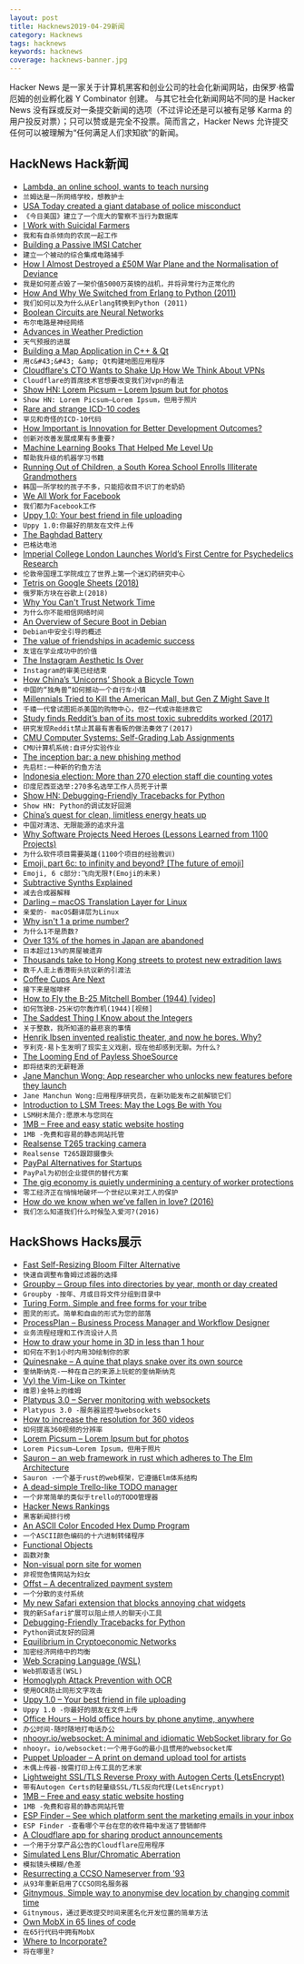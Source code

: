 ```yaml
---
layout: post
title: Hacknews2019-04-29新闻
category: Hacknews
tags: hacknews
keywords: hacknews
coverage: hacknews-banner.jpg
---
```


Hacker News 是一家关于计算机黑客和创业公司的社会化新闻网站，由保罗·格雷厄姆的创业孵化器 Y Combinator 创建。
与其它社会化新闻网站不同的是 Hacker News 没有踩或反对一条提交新闻的选项（不过评论还是可以被有足够 Karma 的用户投反对票）；只可以赞或是完全不投票。简而言之，Hacker News 允许提交任何可以被理解为“任何满足人们求知欲”的新闻。

## HackNews Hack新闻


- [Lambda, an online school, wants to teach nursing](https://www.economist.com/business/2019/04/27/lambda-an-online-school-wants-to-teach-nursing)
- `兰姆达是一所网络学校，想教护士`
- [USA Today created a giant database of police misconduct](https://www.usatoday.com/in-depth/news/investigations/2019/04/24/biggest-collection-police-accountability-records-ever-assembled/2299127002/)
- `《今日美国》建立了一个庞大的警察不当行为数据库`
- [I Work with Suicidal Farmers](https://newrepublic.com/article/153604/work-suicidal-farmers-its-becoming-much-bear)
- `我和有自杀倾向的农民一起工作`
- [Building a Passive IMSI Catcher](https://harrisonsand.com/imsi-catcher/)
- `建立一个被动的综合集成电路捕手`
- [How I Almost Destroyed a £50M War Plane and the Normalisation of Deviance](https://fastjetperformance.com/podcasts/how-i-almost-destroyed-a-50-million-war-plane-when-display-flying-goes-wrong-and-the-normalisation-of-deviance/)
- `我是如何差点毁了一架价值5000万英镑的战机，并将异常行为正常化的`
- [How And Why We Switched from Erlang to Python (2011)](https://engineering.mixpanel.com/2011/08/05/how-and-why-we-switched-from-erlang-to-python/)
- `我们如何以及为什么从Erlang转换到Python (2011)`
- [Boolean Circuits are Neural Networks](https://constantinides.net/2019/04/26/boolean-circuits-are-neural-networks/)
- `布尔电路是神经网络`
- [Advances in Weather Prediction](http://science.sciencemag.org/content/363/6425/342)
- `天气预报的进展`
- [Building a Map Application in C&#43;&#43; &amp; Qt](https://www.maptiler.com/blog/2019/04/using-maptiler-maps-inside-qt.html)
- `用c&#43;&#43; &amp; Qt构建地图应用程序`
- [Cloudflare&#39;s CTO Wants to Shake Up How We Think About VPNs](https://www.pcmag.com/news/367881/cloudflares-cto-wants-to-shake-up-how-we-think-about-vpns)
- `Cloudflare的首席技术官想要改变我们对vpn的看法`
- [Show HN: Lorem Picsum – Lorem Ipsum but for photos](https://picsum.photos/)
- `Show HN: Lorem Picsum—Lorem Ipsum，但用于照片`
- [Rare and strange ICD-10 codes](https://www.johndcook.com/blog/2019/04/27/rare-and-strange-icd-10-codes/)
- `罕见和奇怪的ICD-10代码`
- [How Important is Innovation for Better Development Outcomes?](https://www.cgdev.org/blog/its-technology-stupid-how-important-innovation-better-development-outcomes)
- `创新对改善发展成果有多重要?`
- [Machine Learning Books That Helped Me Level Up](http://www.datastuff.tech/data-science/3-machine-learning-books-that-helped-me-level-up-as-a-data-scientist/)
- `帮助我升级的机器学习书籍`
- [Running Out of Children, a South Korea School Enrolls Illiterate Grandmothers](https://www.nytimes.com/2019/04/27/world/asia/south-korea-school-grandmothers.html)
- `韩国一所学校的孩子不多，只能招收目不识丁的老奶奶`
- [We All Work for Facebook](https://longreads.com/2019/04/26/we-all-work-for-facebook/)
- `我们都为Facebook工作`
- [Uppy 1.0: Your best friend in file uploading](https://uppy.io/blog/2019/04/1.0/)
- `Uppy 1.0:你最好的朋友在文件上传`
- [The Baghdad Battery](https://en.wikipedia.org/wiki/Baghdad_Battery)
- `巴格达电池`
- [Imperial College London Launches World’s First Centre for Psychedelics Research](https://www.imperial.ac.uk/news/190994/imperial-launches-worlds-first-centre-psychedelics/)
- `伦敦帝国理工学院成立了世界上第一个迷幻药研究中心`
- [Tetris on Google Sheets (2018)](https://plumsempy.com/2018/09/17/tetris-on-google-sheets/)
- `俄罗斯方块在谷歌上(2018)`
- [Why You Can&#39;t Trust Network Time](https://diode.io/burning-platform-pki/2019/04/26/why-we-cant-trust-network-time.html)
- `为什么你不能相信网络时间`
- [An Overview of Secure Boot in Debian](https://debamax.com/blog/2019/04/19/an-overview-of-secure-boot-in-debian)
- `Debian中安全引导的概述`
- [The value of friendships in academic success](https://www.ethz.ch/en/news-and-events/eth-news/news/2019/01/the-value-of-friendships-in-academic-success.html)
- `友谊在学业成功中的价值`
- [The Instagram Aesthetic Is Over](https://www.theatlantic.com/technology/archive/2019/04/influencers-are-abandoning-instagram-look/587803/)
- `Instagram的审美已经结束`
- [How China’s ‘Unicorns’ Shook a Bicycle Town](https://www.nytimes.com/2019/04/27/business/china-bike-sharing-unicorns.html)
- `中国的“独角兽”如何撼动一个自行车小镇`
- [Millennials Tried to Kill the American Mall, but Gen Z Might Save It](https://www.bloomberg.com/news/articles/2019-04-25/are-u-s-malls-dead-not-if-gen-z-keeps-shopping-the-way-they-do)
- `千禧一代曾试图扼杀美国的购物中心，但Z一代或许能拯救它`
- [Study finds Reddit’s ban of its most toxic subreddits worked (2017)](https://techcrunch.com/2017/09/11/study-finds-reddits-controversial-ban-of-its-most-toxic-subreddits-actually-worked/)
- `研究发现Reddit禁止其最有害看板的做法奏效了(2017)`
- [CMU Computer Systems: Self-Grading Lab Assignments](http://csapp.cs.cmu.edu/3e/labs.html)
- `CMU计算机系统:自评分实验作业`
- [The inception bar: a new phishing method](https://jameshfisher.com/2019/04/27/the-inception-bar-a-new-phishing-method/)
- `先启栏:一种新的钓鱼方法`
- [Indonesia election: More than 270 election staff die counting votes](https://www.bbc.com/news/world-asia-48083051)
- `印度尼西亚选举:270多名选举工作人员死于计票`
- [Show HN: Debugging-Friendly Tracebacks for Python](https://github.com/cknd/stackprinter/)
- `Show HN: Python的调试友好回溯`
- [China’s quest for clean, limitless energy heats up](https://phys.org/news/2019-04-china-quest-limitless-energy.html)
- `中国对清洁、无限能源的追求升温`
- [Why Software Projects Need Heroes (Lessons Learned from 1100 Projects)](https://arxiv.org/abs/1904.09954)
- `为什么软件项目需要英雄(1100个项目的经验教训)`
- [Emoji, part 6c: to infinity and beyond‽ [The future of emoji]](https://shadycharacters.co.uk/2019/04/emoji-part-6c-to-infinity/)
- `Emoji, 6 c部分:飞向无限‽(Emoji的未来)`
- [Subtractive Synths Explained](https://www.residentadvisor.net/features/1351)
- `减去合成器解释`
- [Darling – macOS Translation Layer for Linux](https://www.darlinghq.org)
- `亲爱的- macOS翻译层为Linux`
- [Why isn&#39;t 1 a prime number?](https://blogs.scientificamerican.com/roots-of-unity/why-isnt-1-a-prime-number/)
- `为什么1不是质数?`
- [Over 13% of the homes in Japan are abandoned](http://flip.it/XKsblo)
- `日本超过13%的房屋被遗弃`
- [Thousands take to Hong Kong streets to protest new extradition laws](https://www.reuters.com/article/us-hongkong-politics-extradition-idUSKCN1S405E)
- `数千人走上香港街头抗议新的引渡法`
- [Coffee Cups Are Next](https://www.bloomberg.com/news/articles/2019-04-28/starbucks-sbux-dunkin-dnkn-brace-for-coffee-cup-bans-fees)
- `接下来是咖啡杯`
- [How to Fly the B-25 Mitchell Bomber (1944) [video]](https://www.youtube.com/watch?v=-YQmkjpP6q8)
- `如何驾驶B-25米切尔轰炸机(1944)[视频]`
- [The Saddest Thing I Know about the Integers](https://blogs.scientificamerican.com/roots-of-unity/the-saddest-thing-i-know-about-the-integers/)
- `关于整数，我所知道的最悲哀的事情`
- [Henrik Ibsen invented realistic theater, and now he bores. Why?](https://www.commentarymagazine.com/articles/henrik-ibsen-part-2/)
- `亨利克·易卜生发明了现实主义戏剧，现在他却感到无聊。为什么?`
- [The Looming End of Payless ShoeSource](https://theoutline.com/post/7342/payless-shoesource-shutting-down-appreciation)
- `即将结束的无薪鞋源`
- [Jane Manchun Wong: App researcher who unlocks new features before they launch](https://www.bbc.co.uk/news/technology-47630849)
- `Jane Manchun Wong:应用程序研究员，在新功能发布之前解锁它们`
- [Introduction to LSM Trees: May the Logs Be with You](https://priyankvex.wordpress.com/2019/04/28/introduction-to-lsm-trees-may-the-logs-be-with-you/)
- `LSM树木简介:愿原木与您同在`
- [1MB – Free and easy static website hosting](https://1mb.site)
- `1MB -免费和容易的静态网站托管`
- [Realsense T265 tracking camera](https://markku.ai/post/realsense-t265/)
- `Realsense T265跟踪摄像头`
- [PayPal Alternatives for Startups](https://startupstash.com/paypal-alternatives/)
- `PayPal为初创企业提供的替代方案`
- [The gig economy is quietly undermining a century of worker protections](https://qz.com/1556194/the-gig-economy-is-quietly-undermining-a-century-of-worker-protections/)
- `零工经济正在悄悄地破坏一个世纪以来对工人的保护`
- [How do we know when we’ve fallen in love? (2016)](https://qz.com/793908/how-do-we-know-when-weve-fallen-in-love-my-informal-survey-reveals-three-big-patterns/)
- `我们怎么知道我们什么时候坠入爱河?(2016)`


## HackShows Hacks展示

- [ Fast Self-Resizing Bloom Filter Alternative](https://github.com/AMDComputeLibraries/morton_filter)
- `快速自调整布鲁姆过滤器的选择`
- [ Groupby – Group files into directories by year, month or day created](https://github.com/zikani03/groupby)
- `Groupby -按年、月或日将文件分组到目录中`
- [ Turing Form. Simple and free forms for your tribe](https://turingform.com/)
- `图灵的形式。简单和自由的形式为您的部落`
- [ ProcessPlan – Business Process Manager and Workflow Designer](https://processplan.com/)
- `业务流程经理和工作流设计人员`
- [ How to draw your home in 3D in less than 1 hour](https://cedreo.com/en/)
- `如何在不到1小时内用3D绘制你的家`
- [ Quinesnake – A quine that plays snake over its own source](https://github.com/taylorconor/quinesnake)
- `奎纳斯纳克-一种在自己的来源上玩蛇的奎纳斯纳克`
- [ Vy) the Vim-Like on Tkinter](https://github.com/vyapp/vy)
- `维恩)金特上的维姆`
- [ Platypus 3.0 – Server monitoring with websockets](https://github.com/gmemstr/Platypus)
- `Platypus 3.0 -服务器监控与websockets`
- [ How to increase the resolution for 360 videos](https://github.com/fraunhoferhhi/omaf.js)
- `如何提高360视频的分辨率`
- [ Lorem Picsum – Lorem Ipsum but for photos](https://picsum.photos/)
- `Lorem Picsum—Lorem Ipsum，但用于照片`
- [ Sauron – an web framework in rust which adheres to The Elm Architecture](https://github.com/ivanceras/sauron)
- `Sauron -一个基于rust的web框架，它遵循Elm体系结构`
- [ A dead-simple Trello-like TODO manager](https://todox.app/)
- `一个非常简单的类似于trello的TODO管理器`
- [ Hacker News Rankings](https://www.hakaran.com/)
- `黑客新闻排行榜`
- [ An ASCII Color Encoded Hex Dump Program](https://github.com/tanveerasalim/TSCD)
- `一个ASCII颜色编码的十六进制转储程序`
- [ Functional Objects](https://github.com/codr7/g-fu/blob/master/v1/doc/functional_objects.md)
- `函数对象`
- [ Non-visual porn site for women](https://news.ycombinator.com/item?id=19749859)
- `非视觉色情网站为妇女`
- [ Offst – A decentralized payment system](https://www.freedomlayer.org/offst/offst-release/)
- `一个分散的支付系统`
- [ My new Safari extension that blocks annoying chat widgets](https://www.producthunt.com/posts/hello-goodbye-for-ios-and-macos-safari)
- `我的新Safari扩展可以阻止烦人的聊天小工具`
- [ Debugging-Friendly Tracebacks for Python](https://github.com/cknd/stackprinter/)
- `Python调试友好的回溯`
- [ Equilibrium in Cryptoeconomic Networks](https://solmaz.io/2019/04/20/equilibrium-cryptoeconomic-networks/)
- `加密经济网络中的均衡`
- [ Web Scraping Language (WSL)](https://scrape.it)
- `Web抓取语言(WSL)`
- [ Homoglyph Attack Prevention with OCR](https://github.com/aribornstein/HomoglyphAttackPreventionService)
- `使用OCR防止同形文字攻击`
- [ Uppy 1.0 – Your best friend in file uploading](https://uppy.io)
- `Uppy 1.0 -你最好的朋友在文件上传`
- [ Office Hours – Hold office hours by phone anytime, anywhere](https://news.ycombinator.com/item?id=19759491)
- `办公时间-随时随地打电话办公`
- [ nhooyr.io/websocket: A minimal and idiomatic WebSocket library for Go](https://github.com/nhooyr/websocket)
- `nhooyr。io/websocket:一个用于Go的最小且惯用的websocket库`
- [ Puppet Uploader – A print on demand upload tool for artists](https://www.puppetuploader.com)
- `木偶上传器-按需打印上传工具的艺术家`
- [ Lightweight SSL/TLS Reverse Proxy with Autogen Certs (LetsEncrypt)](https://github.com/suyashkumar/ssl-proxy)
- `带有Autogen Certs的轻量级SSL/TLS反向代理(LetsEncrypt)`
- [ 1MB – Free and easy static website hosting](https://1mb.site)
- `1MB -免费和容易的静态网站托管`
- [ ESP Finder – See which platform sent the marketing emails in your inbox](https://peakfeed.com/esp/)
- `ESP Finder -查看哪个平台在您的收件箱中发送了营销邮件`
- [ A Cloudflare app for sharing product announcements](https://contentshowcase.app/)
- `一个用于分享产品公告的Cloudflare应用程序`
- [ Simulated Lens Blur/Chromatic Aberration](https://github.com/yoonsikp/kromo)
- `模拟镜头模糊/色差`
- [ Resurrecting a CCSO Nameserver from &#39;93](https://github.com/michael-lazar/ccso-nameserver)
- `从93年重新启用了CCSO同名服务器`
- [ Gitnymous, Simple way to anonymise dev location by changing commit time](https://github.com/punkymaniac/gitnymous)
- `Gitnymous，通过更改提交时间来匿名化开发位置的简单方法`
- [ Own MobX in 65 lines of code](https://github.com/Telichkin/remold)
- `在65行代码中拥有MobX`
- [ Where to Incorporate?](https://projectilo.com/rankings/)
- `将在哪里?`


